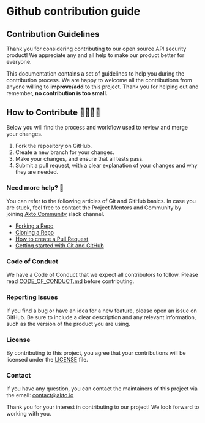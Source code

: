 # Github contribution guide

## Contribution Guidelines

Thank you for considering contributing to our open source API security product! We appreciate any and all help to make our product better for everyone.

This documentation contains a set of guidelines to help you during the contribution process. We are happy to welcome all the contributions from anyone willing to **improve/add** to this project. Thank you for helping out and remember, **no contribution is too small.**

## How to Contribute 👩‍💻👨‍💻

Below you will find the process and workflow used to review and merge your changes.

1. Fork the repository on GitHub.
2. Create a new branch for your changes.
3. Make your changes, and ensure that all tests pass.
4. Submit a pull request, with a clear explanation of your changes and why they are needed.

### Need more help? 🤔

You can refer to the following articles of Git and GitHub basics. In case you are stuck, feel free to contact the Project Mentors and Community by joining [Akto Community](https://akto.io/) slack channel.

* [Forking a Repo](https://help.github.com/en/github/getting-started-with-github/fork-a-repo)
* [Cloning a Repo](https://help.github.com/en/desktop/contributing-to-projects/creating-an-issue-or-pull-request)
* [How to create a Pull Request](https://opensource.com/article/19/7/create-pull-request-github)
* [Getting started with Git and GitHub](https://docs.github.com/en/get-started/git-basics)

### Code of Conduct

We have a Code of Conduct that we expect all contributors to follow. Please read [CODE\_OF\_CONDUCT.md](https://github.com/akto-api-security/community-edition/blob/master/CODE_OF_CONDUCT.md) before contributing.

### Reporting Issues

If you find a bug or have an idea for a new feature, please open an issue on GitHub. Be sure to include a clear description and any relevant information, such as the version of the product you are using.

### License

By contributing to this project, you agree that your contributions will be licensed under the [LICENSE](https://github.com/akto-api-security/community-edition/blob/master/LICENSE.md) file.

### Contact

If you have any question, you can contact the maintainers of this project via the email: [contact@akto.io](mailto:contact@akto.io)

Thank you for your interest in contributing to our project! We look forward to working with you.
